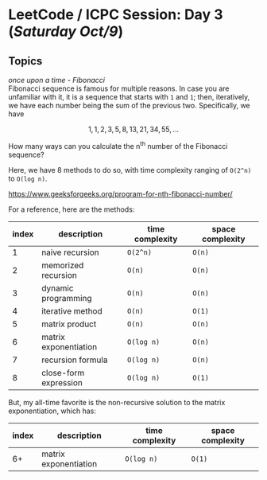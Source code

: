 # LeetCode / ICPC Session: Day 3 (***Saturday Oct/9***)

## Topics
_once upon a time - Fibonacci_  
Fibonacci sequence is famous for multiple reasons. In case you are unfamiliar with it, it is a sequence that starts with `1` and `1`; then, iteratively, we have each number being the sum of the previous two. Specifically, we have

```math
1, 1, 2, 3, 5, 8, 13, 21, 34, 55, ...
```

How many ways can you calculate the n<sup>th</sup> number of the Fibonacci sequence?

Here, we have 8 methods to do so, with time complexity ranging of `O(2^n)` to `O(log n)`.

https://www.geeksforgeeks.org/program-for-nth-fibonacci-number/  

For a reference, here are the methods:

| index | description | time complexity | space complexity |
| ----- | ----------- | --------------- | ---------------- |
| 1 | naive recursion | `O(2^n)` | `O(n)` |
| 2 | memorized recursion | `O(n)` | `O(n)` |
| 3 | dynamic programming | `O(n)` | `O(n)` |
| 4 | iterative method | `O(n)` | `O(1)` |
| 5 | matrix product | `O(n)` | `O(n)` |
| 6 | matrix exponentiation | `O(log n)` | `O(n)` |
| 7 | recursion formula | `O(log n)` | `O(n)` |
| 8 | close-form expression | `O(log n)` | `O(1)` |

But, my all-time favorite is the non-recursive solution to the matrix exponentiation, which has:

| index | description | time complexity | space complexity |
| ----- | ----------- | --------------- | ---------------- |
| 6+ | matrix exponentiation | `O(log n)` | `O(1)` |
